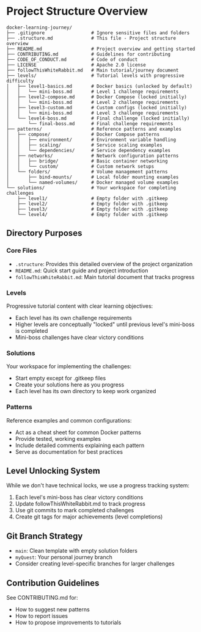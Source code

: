 # Project Structure Overview

```
docker-learning-journey/
├── .gitignore                 # Ignore sensitive files and folders
├── .structure.md              # This file - Project structure overview
├── README.md                  # Project overview and getting started
├── CONTRIBUTING.md            # Guidelines for contributing
├── CODE_OF_CONDUCT.md         # Code of conduct
├── LICENSE                    # Apache 2.0 license
├── followThisWhiteRabbit.md   # Main tutorial/journey document
├── levels/                    # Tutorial levels with progressive difficulty
│   ├── level1-basics.md       # Docker basics (unlocked by default)
│   │   └── mini-boss.md       # Level 1 challenge requirements
│   ├── level2-compose.md      # Docker Compose (locked initially)
│   │   └── mini-boss.md       # Level 2 challenge requirements
│   ├── level3-custom.md       # Custom configs (locked initially)
│   │   └── mini-boss.md       # Level 3 challenge requirements
│   └── level4-boss.md         # Final challenge (locked initially)
│       └── final-boss.md      # Final challenge requirements
├── patterns/                  # Reference patterns and examples
│   ├── compose/               # Docker Compose patterns
│   │   ├── environment/       # Environment variable handling
│   │   ├── scaling/           # Service scaling examples
│   │   └── dependencies/      # Service dependency examples
│   ├── networks/              # Network configuration patterns
│   │   ├── bridge/            # Basic container networking
│   │   └── custom/            # Custom network setups
│   └── folders/               # Volume management patterns
│       ├── bind-mounts/       # Local folder mounting examples
│       └── named-volumes/     # Docker managed volume examples
└── solutions/                 # Your workspace for completing challenges
    ├── level1/                # Empty folder with .gitkeep
    ├── level2/                # Empty folder with .gitkeep
    ├── level3/                # Empty folder with .gitkeep
    └── level4/                # Empty folder with .gitkeep

```

## Directory Purposes

### Core Files
- `.structure`: Provides this detailed overview of the project organization
- `README.md`: Quick start guide and project introduction
- `followThisWhiteRabbit.md`: Main tutorial document that tracks progress

### Levels
Progressive tutorial content with clear learning objectives:
- Each level has its own challenge requirements
- Higher levels are conceptually "locked" until previous level's mini-boss is completed
- Mini-boss challenges have clear victory conditions

### Solutions
Your workspace for implementing the challenges:
- Start empty except for .gitkeep files
- Create your solutions here as you progress
- Each level has its own directory to keep work organized

### Patterns
Reference examples and common configurations:
- Act as a cheat sheet for common Docker patterns
- Provide tested, working examples
- Include detailed comments explaining each pattern
- Serve as documentation for best practices

## Level Unlocking System
While we don't have technical locks, we use a progress tracking system:
1. Each level's mini-boss has clear victory conditions
2. Update followThisWhiteRabbit.md to track progress
3. Use git commits to mark completed challenges
4. Create git tags for major achievements (level completions)

## Git Branch Strategy
- `main`: Clean template with empty solution folders
- `myQuest`: Your personal journey branch
- Consider creating level-specific branches for larger challenges

## Contribution Guidelines
See CONTRIBUTING.md for:
- How to suggest new patterns
- How to report issues
- How to propose improvements to tutorials